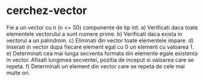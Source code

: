 # cerchez-vector
Fie a un vector cu n (n <= 50) componente de tip int.
a) Verificati daca toate elementele vectorului a sunt numere prime.
b) Verificati daca exista in vectorul a un palindrom.
c) Eliminati din vector toate elementele impare.
d) Inserati in vector dupa fiecare element egal cu 0 un element cu valoarea 1.
e) Determinati cea mai lunga secventa formata din elemente egale existenta in vector. Afisati lungimea secventei, pozitia de inceput si valoarea care se repeta.
f) Determinati un element din vector care se repeta de cele mai multe ori.
